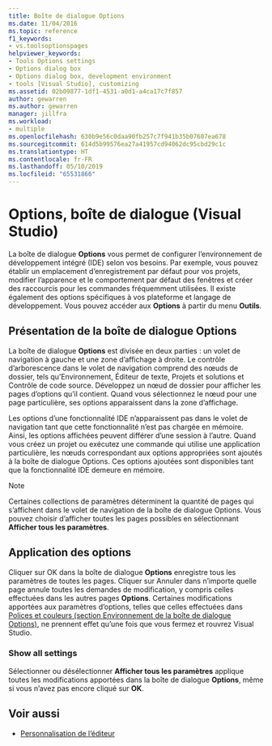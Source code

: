 ```yaml
---
title: Boîte de dialogue Options
ms.date: 11/04/2016
ms.topic: reference
f1_keywords:
- vs.toolsoptionspages
helpviewer_keywords:
- Tools Options settings
- Options dialog box
- Options dialog box, development environment
- tools [Visual Studio], customizing
ms.assetid: 02b09877-1df1-4531-a0d1-a4ca17c7f857
author: gewarren
ms.author: gewarren
manager: jillfra
ms.workload:
- multiple
ms.openlocfilehash: 630b9e56c0daa90fb257c7f941b35b07607ea678
ms.sourcegitcommit: 614d5b99576ea27a41957cd94062dc95cbd29c1c
ms.translationtype: HT
ms.contentlocale: fr-FR
ms.lasthandoff: 05/10/2019
ms.locfileid: "65531866"
---
```

# <a name="options-dialog-box-visual-studio"></a>Options, boîte de dialogue (Visual Studio)

La boîte de dialogue **Options** vous permet de configurer l’environnement de développement intégré (IDE) selon vos besoins. Par exemple, vous pouvez établir un emplacement d’enregistrement par défaut pour vos projets, modifier l’apparence et le comportement par défaut des fenêtres et créer des raccourcis pour les commandes fréquemment utilisées. Il existe également des options spécifiques à vos plateforme et langage de développement. Vous pouvez accéder aux **Options** à partir du menu **Outils**.

## <a name="layout-of-the-options-dialog-box"></a>Présentation de la boîte de dialogue Options

La boîte de dialogue **Options** est divisée en deux parties : un volet de navigation à gauche et une zone d’affichage à droite. Le contrôle d’arborescence dans le volet de navigation comprend des nœuds de dossier, tels qu’Environnement, Éditeur de texte, Projets et solutions et Contrôle de code source. Développez un nœud de dossier pour afficher les pages d’options qu’il contient. Quand vous sélectionnez le nœud pour une page particulière, ses options apparaissent dans la zone d’affichage.

Les options d’une fonctionnalité IDE n’apparaissent pas dans le volet de navigation tant que cette fonctionnalité n’est pas chargée en mémoire. Ainsi, les options affichées peuvent différer d’une session à l’autre. Quand vous créez un projet ou exécutez une commande qui utilise une application particulière, les nœuds correspondant aux options appropriées sont ajoutés à la boîte de dialogue Options. Ces options ajoutées sont disponibles tant que la fonctionnalité IDE demeure en mémoire.

> [!NOTE]
> Certaines collections de paramètres déterminent la quantité de pages qui s’affichent dans le volet de navigation de la boîte de dialogue Options. Vous pouvez choisir d’afficher toutes les pages possibles en sélectionnant **Afficher tous les paramètres**.

## <a name="how-options-are-applied"></a>Application des options

Cliquer sur OK dans la boîte de dialogue **Options** enregistre tous les paramètres de toutes les pages. Cliquer sur Annuler dans n’importe quelle page annule toutes les demandes de modification, y compris celles effectuées dans les autres pages **Options**. Certaines modifications apportées aux paramètres d’options, telles que celles effectuées dans [Polices et couleurs (section Environnement de la boîte de dialogue Options)](../../ide/reference/fonts-and-colors-environment-options-dialog-box.md), ne prennent effet qu’une fois que vous fermez et rouvrez Visual Studio.

### <a name="show-all-settings"></a>Show all settings

Sélectionner ou désélectionner **Afficher tous les paramètres** applique toutes les modifications apportées dans la boîte de dialogue **Options**, même si vous n’avez pas encore cliqué sur **OK**.

## <a name="see-also"></a>Voir aussi

- [Personnalisation de l’éditeur](../how-to-change-text-case-in-the-editor.md)